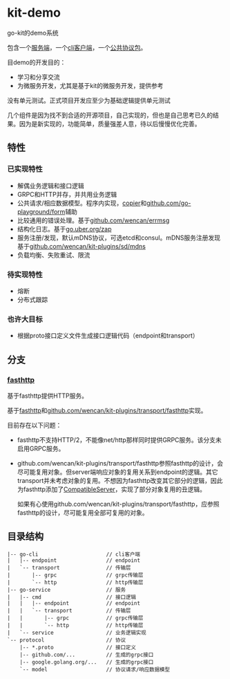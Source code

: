 # kit-demo
go-kit的demo系统

包含一个[服务端](https://github.com/wencan/kit-demo/tree/master/go-service)，一个[cli客户端](https://github.com/wencan/kit-demo/tree/master/go-cli)，一个[公共协议包](https://github.com/wencan/kit-demo/tree/master/protocol)。

目demo的开发目的：
* 学习和分享交流
* 为微服务开发，尤其是基于kit的微服务开发，提供参考

没有单元测试。正式项目开发应至少为基础逻辑提供单元测试

几个组件是因为找不到合适的开源项目，自己实现的，但也是自己思考已久的结果。因为是新实现的，功能简单，质量强差人意，待以后慢慢优化完善。

## 特性
### 已实现特性
* 解偶业务逻辑和接口逻辑
* GRPC和HTTP并存，并共用业务逻辑
* 公共请求/相应数据模型。程序内实现，[copier](https://github.com/wencan/copier)和[github.com/go-playground/form](https://github.com/go-playground/form)辅助
* 比较通用的错误处理。基于[github.com/wencan/errmsg](https://github.com/wencan/errmsg)
* 结构化日志。基于[go.uber.org/zap](https://github.com/uber-go/zap)
* 服务注册/发现，默认mDNS协议，可选etcd和consul。mDNS服务注册发现基于[github.com/wencan/kit-plugins/sd/mdns](https://github.com/wencan/kit-plugins/tree/master/sd/mdns)
* 负载均衡、失败重试、限流

### 待实现特性
* 熔断
* 分布式跟踪

### 也许大目标
* 根据proto接口定义文件生成接口逻辑代码（endpoint和transport）

## 分支

### [fasthttp](https://github.com/wencan/kit-demo/tree/fasthttp)

基于fasthttp提供HTTP服务。

基于[fasthttp](https://github.com/valyala/fasthttp)和[github.com/wencan/kit-plugins/transport/fasthttp](https://github.com/wencan/kit-plugins/tree/master/transport/fasthttp)实现。

目前存在以下问题：
* fasthttp不支持HTTP/2，不能像net/http那样同时提供GRPC服务。该分支未启用GRPC服务。
* github.com/wencan/kit-plugins/transport/fasthttp参照fasthttp的设计，会尽可能复用对象。但server端响应对象的复用关系到endpoint的逻辑。其它transport并未考虑对象的复用。不想因为fasthttp改变其它部分的逻辑，因此为fasthttp添加了[CompatibleServer](https://godoc.org/github.com/wencan/kit-plugins/transport/fasthttp#NewCompatibleServer)，实现了部分对象复用的丑逻辑。

   如果有心使用github.com/wencan/kit-plugins/transport/fasthttp，应参照fasthttp的设计，尽可能复用全部可复用的对象。

## 目录结构
```
|-- go-cli                      // cli客户端
|   |-- endpoint                // endpoint
|   `-- transport               // 传输层
|       |-- grpc                // grpc传输层
|       `-- http                // http传输层
|-- go-service                  // 服务
|   |-- cmd                     // 接口逻辑
|   |   |-- endpoint            // endpoint
|   |   `-- transport           // 传输层
|   |       |-- grpc            // grpc传输层
|   |       `-- http            // http传输层
|   `-- service                 // 业务逻辑实现
`-- protocol                    // 协议
    |-- *.proto                 // 接口定义
    |-- github.com/...          // 生成的grpc接口
    |-- google.golang.org/...   // 生成的grpc接口
    `-- model                   // 协议请求/响应数据模型
```
